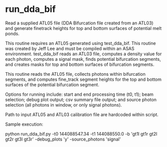 # run_dda_bif

Read a supplied ATL05 file (DDA Bifurcation file created from an ATL03) and generate finetrack heights for top and bottom surfaces of potential melt ponds.

This routine requires an ATL05 generated using test_dda_bif. This routine was created by Jeff Lee and must be compiled within an ASAS environment. test_dda_bif reads an ATL03 file, computes a density value for each photon, computes a signal mask, finds potential bifurcation segments, and creates masks for top and bottom surfaces of bifurcation segments.

This routine reads the ATL05 file, collects photons within bifurcation segments, and computes fine_track segment heights for the top and bottom surfaces of the potential bifurcation segment.

Options for running include: start and end processing time (t0, t1); beam selection; debug plot output; csv summary file output; and source photon selection (all photons in window, or only signal photons).

Path to input ATL05 and ATL03 calibration file are hardcoded within script.

Sample execution:

python run_dda_bif.py -t0 144088547.34 -t1 144088550.0 -b 'gt1l gt1r gt2l gt2r gt3l gt3r' -debug_plots 'y' -source_photons 'signal'
